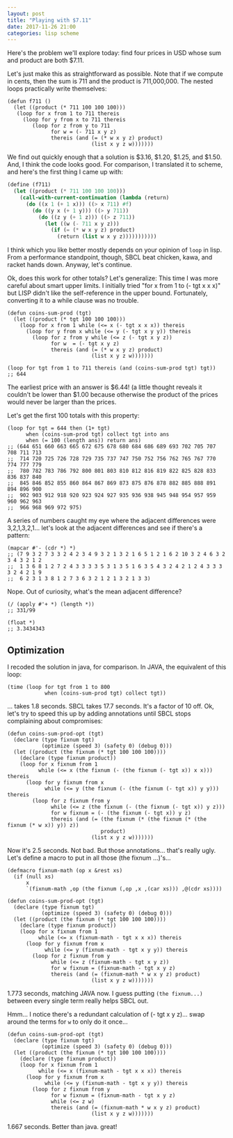 ```yaml
---
layout: post
title: "Playing with $7.11"
date: 2017-11-26 21:00
categories: lisp scheme
---
```


Here's the problem we'll explore today: find four prices in USD
whose sum and product are both $7.11.

Let's just make this as straightforward as possible. Note that if
we compute in cents, then the sum is 711 and the product is 711,000,000.
The nested loops practically write themselves:

```common-lisp
(defun f711 ()
  (let ((product (* 711 100 100 100)))
   (loop for x from 1 to 711 thereis
     (loop for y from x to 711 thereis
        (loop for z from y to 711
              for w = (- 711 x y z)
              thereis (and (= (* w x y z) product)
                           (list x y z w)))))))
```

We find out quickly enough that a solution is $3.16, $1.20, $1.25, and $1.50. And, I think
the code looks good.  For comparison, I translated it to scheme, and here's the first
thing I came up with:

```scheme
(define (f711)
  (let ((product (* 711 100 100 100)))
    (call-with-current-continuation (lambda (return)
      (do ((x 1 (+ 1 x))) ((> x 711) #f)
        (do ((y x (+ 1 y))) ((> y 711))
          (do ((z y (+ 1 z))) ((> z 711))
            (let ((w (- 711 x y z)))
              (if (= (* w x y z) product)
                (return (list w x y z)))))))))))
```

I think which you like better mostly depends on your opinion of `loop` in lisp.
From a performance standpoint, though, SBCL beat chicken, kawa, and racket hands down.
Anyway, let's continue.

Ok, does this work for other totals?  Let's generalize:
This time I was more careful about smart upper limits.  I
initially tried "for x from 1 to (- tgt x x x)" but LISP didn't
like the self-reference in the upper bound. Fortunately, converting
it to a while clause was no trouble.

```common-lisp
(defun coins-sum-prod (tgt)
  (let ((product (* tgt 100 100 100)))
    (loop for x from 1 while (<= x (- tgt x x x)) thereis
      (loop for y from x while (<= y (- tgt x y y)) thereis
        (loop for z from y while (<= z (- tgt x y z))
              for w  = (- tgt x y z)
              thereis (and (= (* w x y z) product)
                           (list x y z w)))))))

(loop for tgt from 1 to 711 thereis (and (coins-sum-prod tgt) tgt))
;; 644
```

The earliest price with an answer is $6.44!  (a little thought reveals it couldn't be lower than
$1.00 because otherwise the product of the prices would never be larger than
the prices.

Let's get the first 100 totals with this property:

```common-lisp
(loop for tgt = 644 then (1+ tgt)
      when (coins-sum-prod tgt) collect tgt into ans
      when (= 100 (length ans)) return ans)
;; (644 651 660 663 665 672 675 678 680 684 686 689 693 702 705 707 708 711 713
;;  714 720 725 726 728 729 735 737 747 750 752 756 762 765 767 770 774 777 779
;;  780 782 783 786 792 800 801 803 810 812 816 819 822 825 828 833 836 837 840
;;  845 846 852 855 860 864 867 869 873 875 876 878 882 885 888 891 894 896 900
;;  902 903 912 918 920 923 924 927 935 936 938 945 948 954 957 959 960 962 963
;;  966 968 969 972 975)
```

A series of numbers caught my eye where the adjacent differences were 3,2,1,3,2,1...
let's look at the adjacent differences and see if there's a pattern:

```common-lisp
(mapcar #'- (cdr *) *)
;; (7 9 3 2 7 3 3 2 4 2 3 4 9 3 2 1 3 2 1 6 5 1 2 1 6 2 10 3 2 4 6 3 2 3 4 3 2 1 2
;;  1 3 6 8 1 2 7 2 4 3 3 3 3 5 3 1 3 5 1 6 3 5 4 3 2 4 2 1 2 4 3 3 3 3 2 4 2 1 9
;;  6 2 3 1 3 8 1 2 7 3 6 3 2 1 2 1 3 2 1 3 3)
```

Nope.  Out of curiosity, what's the mean adjacent difference?

```common-lisp
(/ (apply #'+ *) (length *))
;; 331/99

(float *)
;; 3.3434343
```

## Optimization

I recoded the solution in java, for comparison. In JAVA, the equivalent of this loop:

```common-lisp
(time (loop for tgt from 1 to 800
            when (coins-sum-prod tgt) collect tgt))
```
... takes 1.8 seconds.  SBCL takes 17.7 seconds.  It's a factor of 10 off.
Ok, let's try to speed this up by adding annotations until SBCL stops
complaining about compromises:

```common-lisp
(defun coins-sum-prod-opt (tgt)
  (declare (type fixnum tgt)
           (optimize (speed 3) (safety 0) (debug 0)))
  (let ((product (the fixnum (* tgt 100 100 100))))
    (declare (type fixnum product))
    (loop for x fixnum from 1
          while (<= x (the fixnum (- (the fixnum (- tgt x)) x x))) thereis
      (loop for y fixnum from x
            while (<= y (the fixnum (- (the fixnum (- tgt x)) y y))) thereis
        (loop for z fixnum from y
              while (<= z (the fixnum (- (the fixnum (- tgt x)) y z)))
              for w fixnum = (- (the fixnum (- tgt x)) y z)
              thereis (and (= (the fixnum (* (the fixnum (* (the fixnum (* w x)) y)) z))
                              product)
                           (list x y z w)))))))
```

Now it's 2.5 seconds.  Not bad.  But those annotations...
that's really ugly. Let's define a macro to put in all those (the fixnum ...)'s...

```common-lisp
(defmacro fixnum-math (op x &rest xs)
  (if (null xs)
      x
      `(fixnum-math ,op (the fixnum (,op ,x ,(car xs))) ,@(cdr xs))))

(defun coins-sum-prod-opt (tgt)
  (declare (type fixnum tgt)
           (optimize (speed 3) (safety 0) (debug 0)))
  (let ((product (the fixnum (* tgt 100 100 100))))
    (declare (type fixnum product))
    (loop for x fixnum from 1
          while (<= x (fixnum-math - tgt x x x)) thereis
      (loop for y fixnum from x
            while (<= y (fixnum-math - tgt x y y)) thereis
        (loop for z fixnum from y
              while (<= z (fixnum-math - tgt x y z))
              for w fixnum = (fixnum-math - tgt x y z)
              thereis (and (= (fixnum-math * w x y z) product)
                           (list x y z w)))))))
```

1.773 seconds, matching JAVA now. I guess putting `(the fixnum...)` between every single
term really helps SBCL out.

Hmm... I notice there's a redundant calculation of (- tgt x y z)... swap around the terms for
`w` to only do it once...

```common-lisp
(defun coins-sum-prod-opt (tgt)
  (declare (type fixnum tgt)
           (optimize (speed 3) (safety 0) (debug 0)))
  (let ((product (the fixnum (* tgt 100 100 100))))
    (declare (type fixnum product))
    (loop for x fixnum from 1
          while (<= x (fixnum-math - tgt x x x)) thereis
      (loop for y fixnum from x
            while (<= y (fixnum-math - tgt x y y)) thereis
        (loop for z fixnum from y
              for w fixnum = (fixnum-math - tgt x y z)
              while (<= z w)
              thereis (and (= (fixnum-math * w x y z) product)
                           (list x y z w)))))))
```

1.667 seconds.  Better than java.  great!

